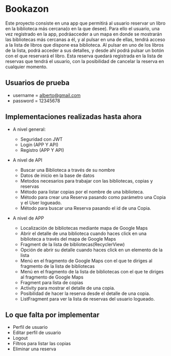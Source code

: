 # Bookazon

Este proyecto consiste en una app que permitirá al usuario reservar un libro en la biblioteca más cercana(o en la que desee).
Para ello el usuario, una vez registrado en la app, podráacceder a un mapa en donde se mostrarán las bibliotecas más cercanas a él, y al pulsar en una de ellas, tendrá acceso a la lista de libros que dispone esa biblioteca. Al pulsar en uno de los libros de la lista, podrá acceder a sus detalles, y desde ahí podrá pulsar un botón con el que reservará el libro.
Esta reserva quedará registrada en la lista de reservas que tendrá el usuario, con la posibilidad de cancelar la reserva en cualquier momento.


## Usuarios de prueba

  * username = alberto@gmail.com
  * password = 12345678

## Implementaciones realizadas hasta ahora

  - A nivel general:
    - Seguridad con JWT
    - Login (APP Y API)
    - Registro (APP Y API)

  - A nivel de API
    - Buscar una Biblioteca a través de su nombre
    - Datos de inicio en la base de datos
    - Metodos necesarios para trabajar con las bibliotecas, copias y reservas
    - Método para listar copias por el nombre de una biblioteca. 
    - Método para crear una Reserva pasando como parámetro una Copia y el User logueado.
    - Método para buscar una Reserva pasando el id de una Copia.

  - A nivel de APP
    - Localización de bibliotecas mediante mapa de Google Maps 
    - Abrir el detalle de una biblioteca cuando haces click en una biblioteca a través del mapa de Google Maps 
    - Fragment de la lista de bibliotecas(RecyclerView)
    - Opción de abrir su detalle cuando haces click en un elemento de la lista
    - Menú en el fragmento de Google Maps con el que te diriges al fragmento de la lista de bibliotecas
    - Menú en el fragmento de la lista de bibliotecas con el que te diriges al fragmento de Google Maps
    - Fragment para lista de copias
    - Activity para mostrar el detalle de una copia.
    - Posibilidad de hacer la reserva desde el detalle de una copia.
    - ListFragment para ver la lista de reservas del usuario logueado.

## Lo que falta por implementar
  - Perfil de usuario
  - Editar perfil de usuario
  - Logout
  - Filtros para listar las copias
  - Eliminar una reserva
